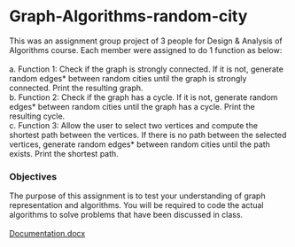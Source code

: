 # Graph-Algorithms-random-city
This was an assignment group project of 3 people for Design & Analysis of Algorithms course. Each member were assigned to do 1 function as below: </br></br>
a. Function 1: Check if the graph is strongly connected. If it is not, generate random edges* between random cities until the graph is strongly connected. Print the resulting graph.</br>
b. Function 2: Check if the graph has a cycle. If it is not, generate random edges* between random cities until the graph has a cycle. Print the resulting cycle.</br>
c. Function 3: Allow the user to select two vertices and compute the shortest path between the vertices. If there is no path between the selected vertices, generate random edges* between random cities until the path exists. Print the shortest path.</br>
### Objectives</br>
The purpose of this assignment is to test your understanding of graph representation and algorithms. You will be required to code the actual algorithms to solve problems that have been discussed in class.
</br>
</br>
[Documentation.docx](https://github.com/ssakinah/Graph-Algorithms-random-city/files/7739562/Documentation.docx)
